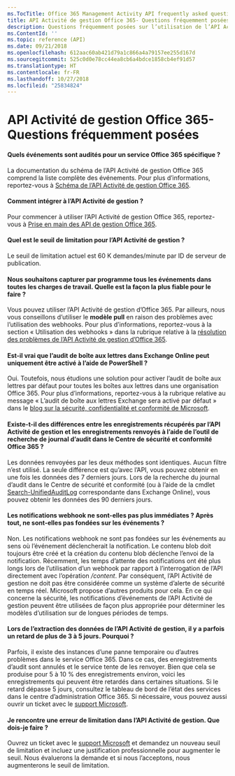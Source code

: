 ```yaml
---
ms.TocTitle: Office 365 Management Activity API frequently asked questions
title: API Activité de gestion Office 365- Questions fréquemment posées
description: Questions fréquemment posées sur l’utilisation de l’API Activité de gestion Office 365
ms.ContentId: ''
ms.topic: reference (API)
ms.date: 09/21/2018
ms.openlocfilehash: 612aac60ab421d79a1c866a4a79157ee255d167d
ms.sourcegitcommit: 525c0d0e78cc44ea8cb6a4bdce1858cb4ef91d57
ms.translationtype: HT
ms.contentlocale: fr-FR
ms.lasthandoff: 10/27/2018
ms.locfileid: "25834824"
---
```

# <a name="office-365-management-activity-api-frequently-asked-questions"></a>API Activité de gestion Office 365- Questions fréquemment posées

#### <a name="what-events-are-audited-for-a-specific-office-365-service"></a>Quels événements sont audités pour un service Office 365 spécifique ?

La documentation du schéma de l’API Activité de gestion Office 365 comprend la liste complète des événements. Pour plus d’informations, reportez-vous à [Schéma de l’API Activité de gestion Office 365](office-365-management-activity-api-schema.md).

#### <a name="how-do-i-onboard-to-the-management-activity-api"></a>Comment intégrer à l’API Activité de gestion ?

Pour commencer à utiliser l’API Activité de gestion Office 365, reportez-vous à [Prise en main des API de gestion Office 365](get-started-with-office-365-management-apis.md).
 
#### <a name="what-is-the-throttling-limit-for-the--management-activity-api"></a>Quel est le seuil de limitation pour l’API Activité de gestion ?

Le seuil de limitation actuel est 60 K demandes/minute par ID de serveur de publication. 

#### <a name="we-want-to-programmatically-capture-all-events-in-all-workloads-what-is-the-most-reliable-way-to-do-this"></a>Nous souhaitons capturer par programme tous les événements dans toutes les charges de travail. Quelle est la façon la plus fiable pour le faire ?

Vous pouvez utiliser l’API Activité de gestion d’Office 365. Par ailleurs, nous vous conseillons d’utiliser le **modèle pull** en raison des problèmes avec l’utilisation des webhooks. Pour plus d’informations, reportez-vous à la section « Utilisation des webhooks » dans la rubrique relative à la [résolution des problèmes de l’API Activité de gestion d’Office 365](troubleshooting-the-office-365-management-activity-api.md#using-webhooks).

#### <a name="is-it-true-that-mailbox-auditing-in-exchange-online-can-only-be-enabled-by-using-powershell"></a>Est-il vrai que l’audit de boîte aux lettres dans Exchange Online peut uniquement être activé à l’aide de PowerShell ?

Oui. Toutefois, nous étudions une solution pour activer l’audit de boîte aux lettres par défaut pour toutes les boîtes aux lettres dans une organisation Office 365. Pour plus d’informations, reportez-vous à la rubrique relative au message « L’audit de boîte aux lettres Exchange sera activé par défaut » dans le [blog sur la sécurité, confidentialité et conformité de Microsoft](https://techcommunity.microsoft.com/t5/Security-Privacy-and-Compliance/Exchange-Mailbox-Auditing-will-be-enabled-by-default/ba-p/215171).

#### <a name="are-there-any-differences-in-the-records-that-are-fetched-by-the-management-activity-api-versus-the-records-that-are-returned-by-using-the-audit-log-search-tool-in-the-office-365-security--compliance-center"></a>Existe-t-il des différences entre les enregistrements récupérés par l’API Activité de gestion et les enregistrements renvoyés à l’aide de l’outil de recherche de journal d’audit dans le Centre de sécurité et conformité Office 365 ?

Les données renvoyées par les deux méthodes sont identiques. Aucun filtre n’est utilisé. La seule différence est qu’avec l’API, vous pouvez obtenir en une fois les données des 7 derniers jours. Lors de la recherche du journal d’audit dans le Centre de sécurité et conformité (ou à l’aide de la cmdlet [Search-UnifiedAuditLog](https://docs.microsoft.com/powershell/module/exchange/policy-and-compliance-audit/search-unifiedauditlog) correspondante dans Exchange Online), vous pouvez obtenir les données des 90 derniers jours. 
 
#### <a name="arent-webhook-notifications-more-immediate-after-all-arent-they-event-driven"></a>Les notifications webhook ne sont-elles pas plus immédiates ? Après tout, ne sont-elles pas fondées sur les événements ?

Non. Les notifications webhook ne sont pas fondées sur les événements au sens où l’événement déclencherait la notification. Le contenu blob doit toujours être créé et la création du contenu blob déclenche l’envoi de la notification. Récemment, les temps d’attente des notifications ont été plus longs lors de l’utilisation d’un webhook par rapport à l’interrogation de l’API directement avec l’opération */content*. Par conséquent, l’API Activité de gestion ne doit pas être considérée comme un système d’alerte de sécurité en temps réel. Microsoft propose d’autres produits pour cela. En ce qui concerne la sécurité, les notifications d’événements de l’API Activité de gestion peuvent être utilisées de façon plus appropriée pour déterminer les modèles d’utilisation sur de longues périodes de temps.

#### <a name="when-pulling-the-data-from-the-management-activity-api-there-is-sometimes-a-delay-of-more-than-3-to-5-days-why-is-this"></a>Lors de l’extraction des données de l’API Activité de gestion, il y a parfois un retard de plus de 3 à 5 jours. Pourquoi ?

Parfois, il existe des instances d’une panne temporaire ou d’autres problèmes dans le service Office 365. Dans ce cas, des enregistrements d’audit sont annulés et le service tente de les renvoyer. Bien que cela se produise pour 5 à 10 % des enregistrements environ, voici les enregistrements qui peuvent être retardés dans certaines situations. Si le retard dépasse 5 jours, consultez le tableau de bord de l’état des services dans le centre d’administration Office 365. Si nécessaire, vous pouvez aussi ouvrir un ticket avec le [support Microsoft](https://support.office.com/article/contact-support-for-business-products-admin-help-32a17ca7-6fa0-4870-8a8d-e25ba4ccfd4b#ID0EAADAAA=online).

#### <a name="i-am-encountering-a-throttling-error-in-the-management-activity-api-what-should-i-do"></a>Je rencontre une erreur de limitation dans l’API Activité de gestion. Que dois-je faire ?

Ouvrez un ticket avec le [support Microsoft](https://support.office.com/article/contact-support-for-business-products-admin-help-32a17ca7-6fa0-4870-8a8d-e25ba4ccfd4b#ID0EAADAAA=online) et demandez un nouveau seuil de limitation et incluez une justification professionnelle pour augmenter le seuil. Nous évaluerons la demande et si nous l’acceptons, nous augmenterons le seuil de limitation.
